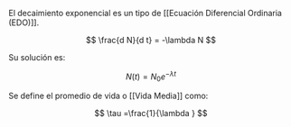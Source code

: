 
El decaimiento exponencial es un tipo de [[Ecuación Diferencial Ordinaria (EDO)]].

$$
	 \frac{d N}{d t} = -\lambda N 
$$

Su solución es:

$$
	 N(t) = N_0 e^{-\lambda t} 
$$

Se define el promedio de vida o [[Vida Media]] como:

$$
	 \tau =\frac{1}{\lambda } 
$$
